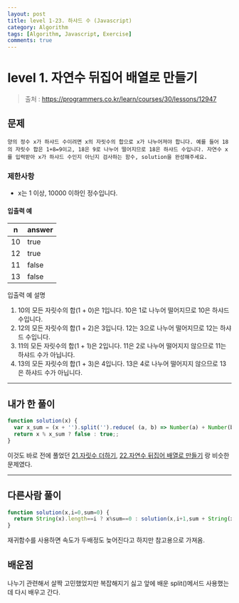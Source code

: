 ```yaml
---
layout: post
title: level 1-23. 하샤드 수 (Javascript)
category: Algorithm
tags: [Algorithm, Javascript, Exercise]
comments: true
---
```

# level 1. 자연수 뒤집어 배열로 만들기
> 출처 : <https://programmers.co.kr/learn/courses/30/lessons/12947>

## 문제

```
양의 정수 x가 하샤드 수이려면 x의 자릿수의 합으로 x가 나누어져야 합니다. 예를 들어 18의 자릿수 합은 1+8=9이고, 18은 9로 나누어 떨어지므로 18은 하샤드 수입니다. 자연수 x를 입력받아 x가 하샤드 수인지 아닌지 검사하는 함수, solution을 완성해주세요.
```

### 제한사항

- x는 1 이상, 10000 이하인 정수입니다.

#### 입출력 예

| n   | answer |
| --- | ------ |
| 10  | true   |
| 12  | true   |
| 11  | false  |
| 13  | false  |

입출력 예 설명

1. 10의 모든 자릿수의 합(1 + 0)은 1입니다. 10은 1로 나누어 떨어지므로 10은 하샤드 수입니다.
2. 12의 모든 자릿수의 합(1 + 2)은 3입니다. 12는 3으로 나누어 떨어지므로 12는 하샤드 수입니다.
3. 11의 모든 자릿수의 합(1 + 1)은 2입니다. 11은 2로 나누어 떨어지지 않으므로 11는 하샤드 수가 아닙니다.
4. 13의 모든 자릿수의 합(1 + 3)은 4입니다. 13은 4로 나누어 떨어지지 않으므로 13은 하샤드 수가 아닙니다.


***

## 내가 한 풀이
```javascript
function solution(x) {    
  var x_sum = (x + '').split('').reduce( (a, b) => Number(a) + Number(b));
  return x % x_sum ? false : true;;
}
```
이것도 바로 전에 풀었던 [21.자릿수 더하기](https://hjban-dev.github.io/algorithm/2020/01/08/level1-21-sum_of_number/), [22.자연수 뒤집어 배열로 만들기](https://hjban-dev.github.io/algorithm/2020/01/08/level1-22-arr_of_number/) 랑 비슷한 문제였다. 

***

## 다른사람 풀이
```javascript
function solution(x,i=0,sum=0) {
  return String(x).length==i ? x%sum==0 : solution(x,i+1,sum + String(x)[i]*1);
}
```
재귀함수를 사용하면 속도가 두배정도 늦어진다고 하지만 참고용으로 가져옴.

## 배운점

나누기 관련해서 살짝 고민했었지만 복잡해지기 싫고 앞에 배운 split()메서드 사용했는데 다시 배우고 간다.
